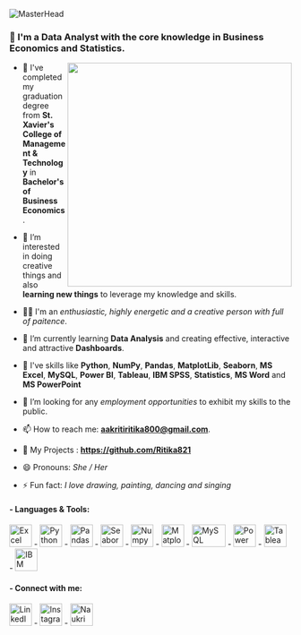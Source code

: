 ![MasterHead](https://github.com/Ritika821/Ritika821/blob/main/Hi!%20I%E2%80%99m.gif)



### 👋 I'm a Data Analyst with the core knowledge in Business Economics and Statistics.


<img align="right"  width="400" src="https://i.pinimg.com/736x/97/d4/4b/97d44b6c72d9ee592a504e1e12d223d6.jpg">

- 🏫 I've completed my graduation degree from **St. Xavier's College of Management & Technology** in **Bachelor's of Business Economics**.
  
- 👀 I’m interested in doing creative things and also **learning new things** to leverage my knowledge and skills.

- 🙍🏻 I'm an *enthusiastic, highly energetic and a creative person with full of paitence*.
  
- 🌱 I’m currently learning **Data Analysis** and creating effective, interactive and attractive **Dashboards**.

- 📑 I've skills like **Python**, **NumPy**, **Pandas**, **MatplotLib**, **Seaborn**, **MS Excel**, **MySQL**, **Power BI**, **Tableau**, **IBM SPSS**, **Statistics**, **MS Word** and **MS PowerPoint**
  
- 💞️ I’m looking for any *employment opportunities* to exhibit my skills to the public.
  
- 📫 How to reach me: **aakritiritika800@gmail.com**.

- 🧾 My Projects : **https://github.com/Ritika821**
  
- 😄 Pronouns: *She / Her*
  
- ⚡ Fun fact: *I love drawing, painting, dancing and singing*



#### - Languages & Tools:
<p align="left">
<a herf="https://www.microsoft.com/en-in/microsoft-365/p/excel/cfq7ttc0hr4r" target="blank"><img align="centre" src="https://upload.wikimedia.org/wikipedia/commons/thumb/7/73/Microsoft_Excel_2013-2019_logo.svg/1200px-Microsoft_Excel_2013-2019_logo.svg.png" alt="Excel" width="40" height="40" />
</a> 
- <a herf="https://www.python.org/" target="blank"><img align="centre" src="https://cdn-icons-png.flaticon.com/512/5968/5968350.png" alt="Python" width="40" height="40" /> 
</a>
- <a herf="https://pandas.pydata.org/" target="blank"><img align="centre" src="https://encrypted-tbn0.gstatic.com/images?q=tbn:ANd9GcTCpCB6Du8H6Lrm5WIbDcdW59uqoSiL-eeTlw&s" alt="Pandas" width="40" height="40" /> 
</a>
- <a herf="https://seaborn.pydata.org/" target="blank"><img align="centre" src="https://seaborn.pydata.org/_images/logo-mark-lightbg.svg" alt="Seaborn" width="40" height="40" /> 
</a>
- <a herf="https://numpy.org/" target="blank"><img align="centre" src="https://encrypted-tbn0.gstatic.com/images?q=tbn:ANd9GcQJxemkRrkkw2UJqMSjLPuzZEASP6DJSoEW2Q&s" alt="Numpy" width="40" height="40" /> 
</a>
- <a herf="https://matplotlib.org/" target="blank"><img align="centre" src="https://upload.wikimedia.org/wikipedia/commons/thumb/8/84/Matplotlib_icon.svg/1200px-Matplotlib_icon.svg.png" alt="Matplotlib" width="40" height="40" /> 
</a>
- <a herf="https://www.mysql.com/" target="blank"><img align="centre" src="https://static-00.iconduck.com/assets.00/mysql-original-wordmark-icon-2048x1064-jfbaqrzh.png" alt="MySQL" width="60" height="40" /> 
</a>
- <a herf="https://www.microsoft.com/en-us/power-platform/products/power-bi" target="blank"><img align="centre" src="https://static-00.iconduck.com/assets.00/power-bi-icon-384x512-bujnuaon.png" alt="Power BI" width="40" height="40" /> 
</a>
- <a herf="https://www.tableau.com/" target="blank"><img align="centre" src="https://cdn.iconscout.com/icon/free/png-256/free-tableau-icon-download-in-svg-png-gif-file-formats--software-logo-freebies-pack-logos-icons-4489897.png" alt="Tableau" width="40" height="40" /> 
</a>
- <a herf="https://www.ibm.com/spss" target="blank"><img align="centre" src="https://e7.pngegg.com/pngimages/291/81/png-clipart-e-logo-spss-modeler-ibm-data-analysis-statistics-ibm-blue-text-thumbnail.png" alt="IBM SPSS" width="40" height="40" /> 
</a>
</p>



#### - Connect with me:
<p align="left">
<a herf="https://www.linkedin.com/in/ritika-data-analyst/" target="blank"><img align="centre" src="https://cdn1.iconfinder.com/data/icons/logotypes/32/circle-linkedin-512.png" alt="LinkedIn" width="40" height="40" />
</a>
- <a herf="https://www.instagram.com/ritika_singh141/?hl=en" target="blank"><img align="centre" src="https://upload.wikimedia.org/wikipedia/commons/thumb/a/a5/Instagram_icon.png/1200px-Instagram_icon.png" alt="Instagram" width="40" height="40" />
</a>
- <a herf="https://www.naukri.com/mnjuser/profile?id=&altresid" target="blank"><img align="centre" src="https://play-lh.googleusercontent.com/76gEFhQto5xMHr2Qf8nWLvm1s0O60clhkwHvxQDSeI3hthf7Zs05JJQeyg5H347DGQ" alt="Naukri" width="40" height="40" />
</a>
</p>
